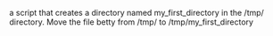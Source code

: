a script that creates a directory named my_first_directory in the /tmp/ directory.
Move the file betty from /tmp/ to /tmp/my_first_directory
